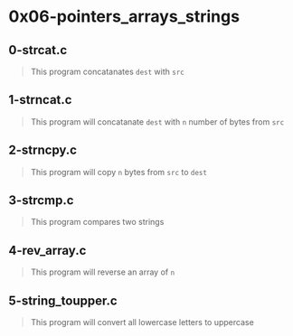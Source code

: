 # 0x06-pointers_arrays_strings

## 0-strcat.c
> This program concatanates `dest` with `src`

## 1-strncat.c
> This program will concatanate `dest` with `n` number of bytes from `src`

## 2-strncpy.c
> This program will copy `n` bytes from `src` to `dest`

## 3-strcmp.c
> This program compares two strings

## 4-rev_array.c
> This program will reverse an array of `n`

## 5-string_toupper.c
> This program will convert all lowercase letters to uppercase
